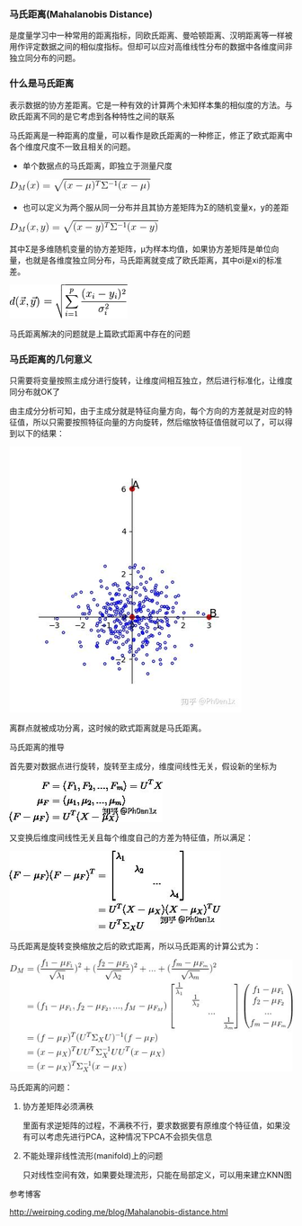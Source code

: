 ### 马氏距离(Mahalanobis Distance)
是度量学习中一种常用的距离指标，同欧氏距离、曼哈顿距离、汉明距离等一样被用作评定数据之间的相似度指标。但却可以应对高维线性分布的数据中各维度间非独立同分布的问题。


### 什么是马氏距离

表示数据的协方差距离。它是一种有效的计算两个未知样本集的相似度的方法。与欧氏距离不同的是它考虑到各种特性之间的联系

马氏距离是一种距离的度量，可以看作是欧氏距离的一种修正，修正了欧式距离中各个维度尺度不一致且相关的问题。

- 单个数据点的马氏距离，即独立于测量尺度

![欧式距离](../../images/单点马氏距离.jpg)

- 也可以定义为两个服从同一分布并且其协方差矩阵为Σ的随机变量x，y的差距

![欧式距离](../../images/多点马氏距离.jpg)

其中Σ是多维随机变量的协方差矩阵，μ为样本均值，如果协方差矩阵是单位向量，也就是各维度独立同分布，马氏距离就变成了欧氏距离，其中σi是xi的标准差。

![欧式距离](../../images/马氏-欧式距离.png)

马氏距离解决的问题就是上篇欧式距离中存在的问题

###  马氏距离的几何意义

只需要将变量按照主成分进行旋转，让维度间相互独立，然后进行标准化，让维度同分布就OK了

由主成分分析可知，由于主成分就是特征向量方向，每个方向的方差就是对应的特征值，所以只需要按照特征向量的方向旋转，然后缩放特征值倍就可以了，可以得到以下的结果：

![欧式距离](../../images/主成分分析后.jpg)

离群点就被成功分离，这时候的欧式距离就是马氏距离。


马氏距离的推导

首先要对数据点进行旋转，旋转至主成分，维度间线性无关，假设新的坐标为

![欧式距离](../../images/马氏距离1.jpg)

又变换后维度间线性无关且每个维度自己的方差为特征值，所以满足：

![欧式距离](../../images/马氏距离2.jpg)

马氏距离是旋转变换缩放之后的欧式距离，所以马氏距离的计算公式为：

![欧式距离](../../images/马氏距离3.jpg)

马氏距离的问题：

1. 协方差矩阵必须满秩
   
    里面有求逆矩阵的过程，不满秩不行，要求数据要有原维度个特征值，如果没有可以考虑先进行PCA，这种情况下PCA不会损失信息
2. 不能处理非线性流形(manifold)上的问题
   
    只对线性空间有效，如果要处理流形，只能在局部定义，可以用来建立KNN图


参考博客

http://weirping.coding.me/blog/Mahalanobis-distance.html